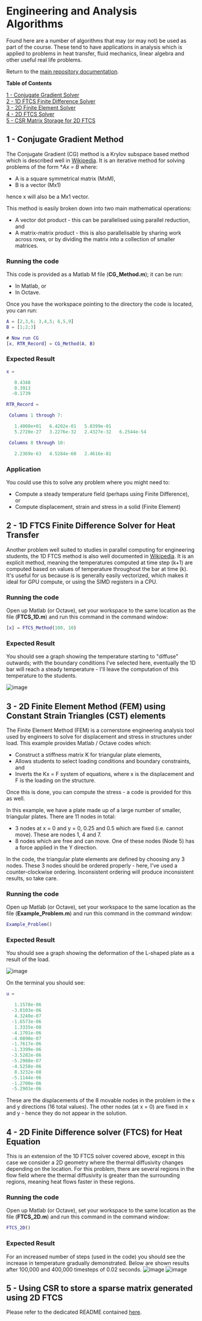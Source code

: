 # Engineering and Analysis Algorithms

Found here are a number of algorithms that may (or may not) be used as part of the course. These tend to have applications in analysis which is applied to problems in heat transfer, fluid mechanics, linear algebra and other useful real life problems.

Return to the [main repository documentation](./README.md).

**Table of Contents**

[1 - Conjugate Gradient Solver](#cg)  
[2 - 1D FTCS Finite Difference Solver](#1dftcs)  
[3 - 2D Finite Element Solver](#2dfem)  
[4 - 2D FTCS Solver](#2dftcs)  
[5 - CSR Matrix Storage for 2D FTCS](#ftcscsr)  


<a id="cg"></a>
## 1 - Conjugate Gradient Method

The Conjugate Gradient (CG) method is a Krylov subspace based method which is described well in [Wikipedia](https://en.wikipedia.org/wiki/Conjugate_gradient_method). It is an iterative method for solving problems of the form **Ax = B* where:

* A is a square symmetrical matrix (MxM),
* B is a vector (Mx1)

hence x will also be a Mx1 vector.

This method is easily broken down into two main mathematical operations:

* A vector dot product - this can be parallelised using parallel reduction, and
* A matrix-matrix product - this is also parallelisable by sharing work across rows, or by dividing the matrix into a collection of smaller matrices.

### Running the code

This code is provided as a Matlab M file (**CG_Method.m**); it can be run:
* In Matlab, or
* In Octave.

Once you have the workspace pointing to the directory the code is located, you can run:

```matlab
A = [2,3,6; 3,4,5; 6,5,9]
B = [1;2;3]

# Now run CG
[x, RTR_Record] = CG_Method(A, B)
```
### Expected Result

```matlab
x =

   0.4348
   0.3913
  -0.1739

RTR_Record =

 Columns 1 through 7:

   1.4000e+01   6.4202e-01   5.0399e-01
   5.2720e-27   3.2276e-32   2.4327e-32   6.2544e-54

 Columns 8 through 10:

   2.2369e-63   4.5284e-60   2.4616e-81
```

### Application

You could use this to solve any problem where you might need to:
* Compute a steady temperature field (perhaps using Finite Difference), or
* Compute displacement, strain and stress in a solid (Finite Element)

<a id="1dftcs"></a>
## 2 - 1D FTCS Finite Difference Solver for Heat Transfer

Another problem well suited to studies in parallel computing for engineering students, the 1D FTCS method is also well documented in [Wikipedia](https://en.wikipedia.org/wiki/FTCS_scheme). It is an explicit method, meaning the temperatures computed at time step (k+1) are computed based on values of temperature throughout the bar at time (k). It's useful for us because is is generally easily vectorized, which makes it ideal for GPU compute, or using the SIMD registers in a CPU.

### Running the code

Open up Matlab (or Octave), set your workspace to the same location as the file (**FTCS_1D.m**) and run this command in the command window:

```matlab
[x] = FTCS_Method(100, 10)
```

### Expected Result

You should see a graph showing the temperature starting to "diffuse" outwards; with the boundary conditions I've selected here, eventually the 1D bar will reach a steady temperature - I'll leave the computation of this temperature to the students.

![image](./A_2_FTCS_Method/1D_FTCS_Tempreature.png)

<a id="2dfem"></a>
## 3 - 2D Finite Element Method (FEM) using Constant Strain Triangles (CST) elements

The Finite Element Method (FEM) is a cornerstone engineering analysis tool used by engineers to solve for displacement and stress in structures under load. This example provides Matlab / Octave codes which:
* Construct a stiffness matrix K for triangular plate elements,
* Allows students to select loading conditions and boundary constraints, and
* Inverts the Kx = F system of equations, where x is the displacement and F is the loading on the structure.

Once this is done, you can compute the stress - a code is provided for this as well.

In this example, we have a plate made up of a large number of smaller, triangular plates. There are 11 nodes in total:

* 3 nodes at x = 0 and y = 0, 0.25 and 0.5 which are fixed (i.e. cannot move). These are nodes 1, 4 and 7.
* 8 nodes which are free and can move. One of these nodes (Node 5) has a force applied in the Y direction.

In the code, the triangular plate elements are defined by choosing any 3 nodes. These 3 nodes should be ordered properly - here, I've used a counter-clockwise ordering. Inconsistent ordering will produce inconsistent results, so take care.


### Running the code

Open up Matlab (or Octave), set your workspace to the same location as the file (**Example_Problem.m**) and run this command in the command window:

```matlab
Example_Problem()
```

### Expected Result

You should see a graph showing the deformation of the L-shaped plate as a result of the load.

![image](./A_3_FEM_Method/Result.png)

On the terminal you should see:

```matlab
u =

   1.1578e-06
  -3.0103e-06
   4.3240e-07
  -1.6573e-06
   1.3335e-08
  -4.1701e-06
  -4.0890e-07
  -1.7617e-06
  -1.3399e-06
  -3.5282e-06
  -5.2988e-07
  -4.5258e-06
   8.3232e-08
  -5.1144e-06
  -1.2700e-06
  -5.2903e-06
```

These are the displacements of the 8 movable nodes in the problem in the x and y directions (16 total values). The other nodes (at x = 0) are fixed in x and y - hence they do not appear in the solution.


<a id="2dftcs"></a>
## 4 - 2D Finite Difference solver (FTCS) for Heat Equation

This is an extension of the 1D FTCS solver covered above, except in this case we consider a 2D geometry where the thermal diffusivity changes depending on the location. For this problem, there are several regions in the flow field where the thermal diffusivity is greater than the surrounding regions, meaning heat flows faster in these regions.

### Running the code

Open up Matlab (or Octave), set your workspace to the same location as the file (**FTCS_2D.m**) and run this command in the command window:

```matlab
FTCS_2D()
```
### Expected Result

For an increased number of steps (used in the code) you should see the increase in temperature gradually demonstrated. Below are shown results after 100,000 and 400,000 timesteps of 0.02 seconds.
![image](./A_4_2D_FTCS/100k_steps.png)
![image](./A_4_2D_FTCS/400k_steps.png)


<a id="ftcscsr"></a>
## 5 - Using CSR to store a sparse matrix generated using 2D FTCS

Please refer to the dedicated README contained [here](./A_5_CSR/README.md).